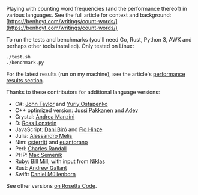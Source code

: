 
Playing with counting word frequencies (and the performance thereof) in various languages. See the full article for context and background: [https://benhoyt.com/writings/count-words/](https://benhoyt.com/writings/count-words/)

To run the tests and benchmarks (you'll need Go, Rust, Python 3, AWK and perhaps other tools installed). Only tested on Linux:

```bash
./test.sh
./benchmark.py
```

For the latest results (run on my machine), see the article's [performance results section](https://benhoyt.com/writings/count-words/#performance-results-and-learnings).

Thanks to these contributors for additional language versions:

* C#: [John Taylor](https://github.com/jftuga) and [Yuriy Ostapenko](https://github.com/uncleyo)
* C++ optimized version: [Jussi Pakkanen](https://github.com/jpakkane) and [Adev](https://github.com/adevress)
* Crystal: [Andrea Manzini](https://github.com/ilmanzo)
* D: [Ross Lonstein](https://github.com/rlonstein)
* JavaScript: [Dani Biró](https://github.com/Daninet) and [Flo Hinze](https://github.com/laubsauger)
* Julia: [Alessandro Melis](https://github.com/alemelis)
* Nim: [csterritt](https://github.com/csterritt) and [euantorano](https://github.com/euantorano)
* Perl: [Charles Randall](https://github.com/charles-randall)
* PHP: [Max Semenik](https://github.com/MaxSem)
* Ruby: [Bill Mill](https://github.com/llimllib), with input from [Niklas](https://github.com/nhh)
* Rust: [Andrew Gallant](https://github.com/BurntSushi)
* Swift: [Daniel Müllenborn](https://github.com/damuellen)

See other versions [on Rosetta Code](https://rosettacode.org/wiki/Word_frequency).
